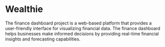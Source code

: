 # Wealthie
The finance dashboard project is a web-based platform that provides a user-friendly interface for visualizing financial data. The finance dashboard helps businesses make informed decisions by providing real-time financial insights and forecasting capabilities.
